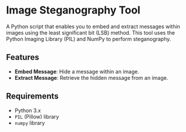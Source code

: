 # Image Steganography Tool

A Python script that enables you to embed and extract messages within images using the least significant bit (LSB) method. This tool uses the Python Imaging Library (PIL) and NumPy to perform steganography.

## Features

- **Embed Message**: Hide a message within an image.
- **Extract Message**: Retrieve the hidden message from an image.

## Requirements

- Python 3.x
- `PIL` (Pillow) library
- `numpy` library
